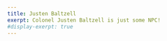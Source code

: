 ```yaml
---
title: Justen Baltzell
exerpt: Colonel Justen Baltzell is just some NPC!
#display-exerpt: true
---
```

